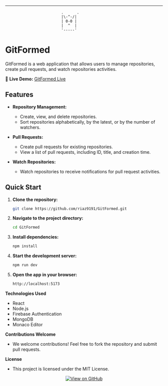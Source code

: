 -------------------------------------

                             .      .
                             |\-^-/|   
                             | 0-0 |  
                             |  ^  |   
                             '-----' 
# GitFormed

GitFormed is a web application that allows users to manage repositories, create pull requests, and watch repositories activities.

🚀 **Live Demo:** [GitFormed Live](https://gitformed-1.web.app/)

## Features

- **Repository Management:**
  - Create, view, and delete repositories.
  - Sort repositories alphabetically, by the latest, or by the number of watchers.

- **Pull Requests:**
  - Create pull requests for existing repositories.
  - View a list of pull requests, including ID, title, and creation time.

- **Watch Repositories:**
  - Watch repositories to receive notifications for pull request activities.


## Quick Start

1. **Clone the repository:**

   ```bash
   git clone https://github.com/riaz9191/GitFormed.git

2. **Navigate to the project directory:**

   ```bash
   cd GitFormed

3. **Install dependencies:**

   ```bash
   npm install

4. **Start the development server:**

    ```bash
    npm run dev

5. **Open the app in your browser:**

    ```bash
    http://localhost:5173
    
**Technologies Used**
- React
- Node.js
- Firebase Authentication
- MongoDB
- Monaco Editor

**Contributions Welcome**
- We welcome contributions! Feel free to fork the repository and submit pull requests.

**License**
- This project is licensed under the MIT License.

<p align="center">
  <a href="https://github.com/riaz9191/runmequick" target="_blank">
    <img src="https://img.shields.io/badge/View%20on%20GitHub-%23000000.svg?style=for-the-badge&logo=github" alt="View on GitHub">
  </a>
</p>
